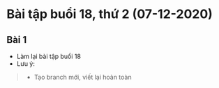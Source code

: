 # Bài tập buổi 18, thứ 2 (07-12-2020)

## Bài 1
- Làm lại bài tập buổi 18
- Lưu ý:
> - Tạo branch mới, viết lại hoàn toàn
